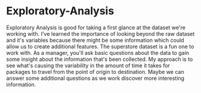# Exploratory-Analysis
Exploratory Analysis is good for taking a first glance at the dataset we're working with. I've learned the importance of looking beyond
the raw dataset and it's variables because there might be some information which could allow us to create additional features.
The superstore dataset is a fun one to work with. As a manager, you'll ask basic questions about the data to gain some insight about
the information that's been collected. My approach is to see what's causing the variability in the amount of time it takes
for packages to travel from the point of origin to destination. Maybe we can answer some additional questions as we work discover more
interesting information.
